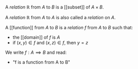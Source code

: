 A *relation* $\mathbb{R}$ from $A$ to $B$ is a [[subset]] of $A\times B$. 

A *relation* $\mathbb{R}$ from $A$ to $A$ is also called a *relation* on $A$. 

A [[function]] from $A$ to $B$ is a *relation* $f$ from $A$ to $B$ such that:
- the [[domain]] of $f$ is $A$
- if $(x,y) \in f$ and $(x, z) \in f$, then $y=z$

We write $f: A \implies B$ and read:
- "f is a function from A to B"